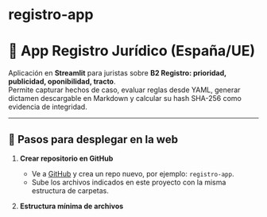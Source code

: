 # registro-app
# 📑 App Registro Jurídico (España/UE)

Aplicación en **Streamlit** para juristas sobre **B2 Registro: prioridad, publicidad, oponibilidad, tracto**.  
Permite capturar hechos de caso, evaluar reglas desde YAML, generar dictamen descargable en Markdown y calcular su hash SHA-256 como evidencia de integridad.

---

## 🚀 Pasos para desplegar en la web

1. **Crear repositorio en GitHub**
   - Ve a [GitHub](https://github.com) y crea un repo nuevo, por ejemplo: `registro-app`.
   - Sube los archivos indicados en este proyecto con la misma estructura de carpetas.

2. **Estructura mínima de archivos**
